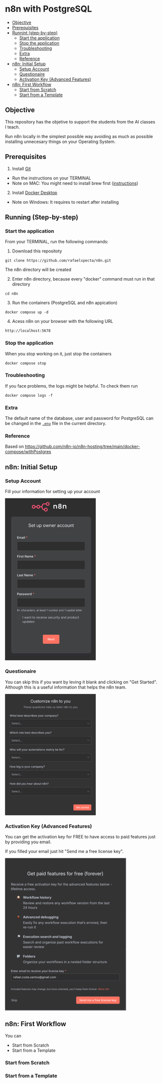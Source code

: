 # n8n with PostgreSQL

* [Objective](#objective)
* [Prerequisites](#prerequisites)
* [Runnint (step-by-step)](#running-step-by-step)
    * [Start the application](#start-the-application)
    * [Stop the application](#stop-the-application)
    * [Troubleshooting](#troubleshooting)
    * [Extra](#extra)
    * [Reference](#reference)
* [n8n: Initial Setup](#n8n-initial-setup)
    * [Setup Account](#setup-account)
    * [Questionaire](#questionaire)
    * [Activation Key (Advanced Features)](#activation-key-advanced-features)
* [n8n: First Workflow](#n8n-first-workflow)
    * [Start from Scratch](#start-from-scratch)
    * [Start from a Template](#start-from-a-template)

## Objective

This repository has the objetive to support the students from the AI classes I teach.

Run n8n locally in the simplest possible way avoiding as much as possible installing unnecesary things on your Operating System.

## Prerequisites

1) Install [Git](https://git-scm.com/downloads)
* Run the instructions on your TERMINAL
* Note on MAC: You might need to install brew first ([instructions](https://brew.sh/))

2) Install [Docker Desktop](https://www.docker.com/)
* Note on Windows: It requires to restart after installing

## Running (Step-by-step)

### Start the application

From your TERMINAL, run the following commands:

1) Download this repositoty
```
git clone https://github.com/rafaelspecta/n8n.git
```
The n8n directory will be created 

2) Enter n8n directory, because every "docker" command must run in that directory
```
cd n8n
```

3) Run the containers (PostgreSQL and n8n appication)
```
docker compose up -d
```

4) Acess n8n on your browser with the following URL
```
http://localhost:5678
```

### Stop the application

When you stop working on it, just stop the containers
```
docker compose stop
```

### Troubleshooting

If you face problems, the logs might be helpful. To check them run
```
docker compose logs -f
```

### Extra

The default name of the database, user and password for PostgreSQL can be changed in the [`.env`](.env) file in the current directory.

### Reference

Based on https://github.com/n8n-io/n8n-hosting/tree/main/docker-compose/withPostgres

## n8n: Initial Setup

### Setup Account

Fill your information for setting up your account

<img src="n8n-screenshots/01-setup-account.png" width="300" />

### Questionaire

You can skip this if you want by leving it blank and clicking on "Get Started". Although this is a useful information that helps the n8n team.

<img src="n8n-screenshots/02-questionaire.png" width="300" />

### Activation Key (Advanced Features)

You can get the activation key for FREE to have access to paid features just by providing you email.

If you filled your email just hit "Send me a free license key".

<img src="n8n-screenshots/03-activation-key.png" width="400" />

## n8n: First Workflow

You can
* Start from Scratch
* Start from a Template

### Start from Scratch

### Start from a Template
